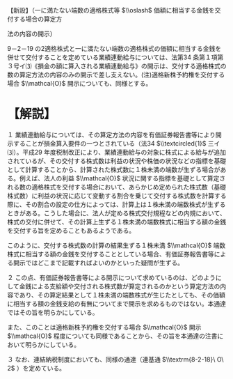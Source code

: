【新設】（一に満たない端数の適格株式等 $\\oslash$ 価額に相当する金銭を交付する場合の算定方

法の内容の開示）

9－2－19 の2適格株式と一に満たない端数の適格株式の価額に相当する金銭を併せて交付することを定めている業績連動給与については、法第34 条第１項第３号イ⑶《損金の額に算入される業績連動給与》の開示は、交付する適格株式の数の算定方法の内容のみの開示で差し支えない。(注)適格新株予約権を交付する場合 $\\mathcal{O}$ 開示についても、同様とする。

# 【解説】

１ 業績連動給与については、その算定方法の内容を有価証券報告書等により開示することが損金算入要件の一つとされている（法34 $\\textcircled{1}$ 三イ⑶）。平成29 年度税制改正により、業績連動給与の対象に株式による給与が追加されているが、その交付する株式数は利益の状況や株価の状況などの指標を基礎として計算することから、計算された株式数に１株未満の端数が生ずる場合がある。例えば、法人の利益 $\\mathcal{O}$ 状況に関する指標を基礎として算定される数の適格株式を交付する場合において、あらかじめ定められた株式数（基礎株式数）に利益の状況に応じて変動する割合を乗じて交付する株式数を計算する際に、その割合の設定の仕方によっては、計算上は１株未満の端数株式が生ずるときがある。こうした場合に、法人が定める株式交付規程などの内規において、株式の交付に併せて、その計算上生ずる１株未満の端数株式に相当する額の金銭を交付する旨を定めることもあるようである。

このように、交付する株式数の計算の結果生ずる１株未満 $\\mathcal{O}$ 端数株式に相当する額の金銭を交付することとしている場合、有価証券報告書等による開示ではどこまで記載すればよいのかといった疑問が生ずる。

２ この点、有価証券報告書等による開示について求めているのは、どのようにして金銭による支給額や交付される株式数が算定されるのかという算定方法の内容であり、その算定結果として１株未満の端数株式が生じたとしても、その価額に相当する額の金銭支給の有無についてまで開示を求めるものではない。本通達ではその旨を明らかにしている。

また、このことは適格新株予約権を交付する場合 $\\mathcal{O}$ 開示 $\\mathcal{O}$ 程度についても同様であることから、その旨を本通達の注書において明らかにしている。

３ なお、連結納税制度においても、同様の通達（連基通 $\\textrm{8-2-18}\ O\ 2$ ）を定めている。